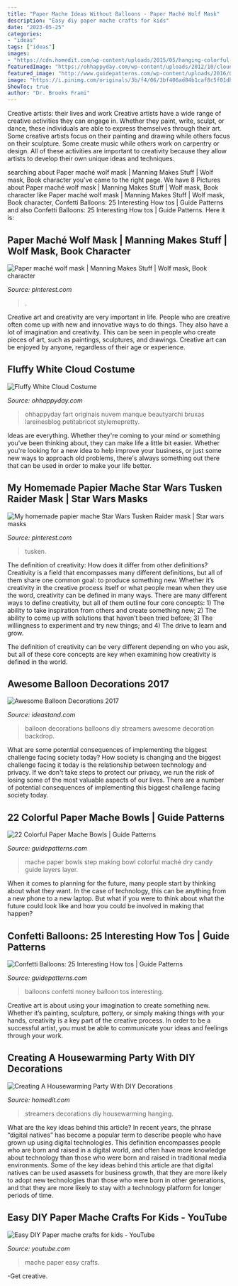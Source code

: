 ```yaml
---
title: "Paper Mache Ideas Without Balloons - Paper Maché Wolf Mask"
description: "Easy diy paper mache crafts for kids"
date: "2023-05-25"
categories:
- "ideas"
tags: ["ideas"]
images:
- "https://cdn.homedit.com/wp-content/uploads/2015/05/hanging-colorful-streamers.jpg"
featuredImage: "https://ohhappyday.com/wp-content/uploads/2012/10/cloud-costume-1.jpg"
featured_image: "http://www.guidepatterns.com/wp-content/uploads/2016/02/Confetti-Balloons-with-Money.jpg"
image: "https://i.pinimg.com/originals/3b/f4/06/3bf406ad84b1caf8c5f01dbf7580cdb4.jpg"
ShowToc: true
author: "Dr. Brooks Frami"
---
```



Creative artists: their lives and work
Creative artists have a wide range of creative activities they can engage in. Whether they paint, write, sculpt, or dance, these individuals are able to express themselves through their art. Some creative artists focus on their painting and drawing while others focus on their sculpture. Some create music while others work on carpentry or design. All of these activities are important to creativity because they allow artists to develop their own unique ideas and techniques.

	

		
searching about Paper maché wolf mask | Manning Makes Stuff | Wolf mask, Book character you've came to the right page. We have 8 Pictures about Paper maché wolf mask | Manning Makes Stuff | Wolf mask, Book character like Paper maché wolf mask | Manning Makes Stuff | Wolf mask, Book character, Confetti Balloons: 25 Interesting How tos | Guide Patterns and also Confetti Balloons: 25 Interesting How tos | Guide Patterns. Here it is:
		
    
## Paper Maché Wolf Mask | Manning Makes Stuff | Wolf Mask, Book Character

<img loading=lazy src="https://i.pinimg.com/originals/3b/f4/06/3bf406ad84b1caf8c5f01dbf7580cdb4.jpg" onerror="this.onerror=null;this.src='https://tse3.mm.bing.net/th?id=OIP.FwqvU8WasgKBvbyexDFqAgHaG6&amp;pid=15.1';" alt="Paper maché wolf mask | Manning Makes Stuff | Wolf mask, Book character">

_Source: pinterest.com_

>. 

	

Creative art and creativity are very important in life. People who are creative often come up with new and innovative ways to do things. They also have a lot of imagination and creativity. This can be seen in people who create pieces of art, such as paintings, sculptures, and drawings. Creative art can be enjoyed by anyone, regardless of their age or experience.

    
## Fluffy White Cloud Costume

<img loading=lazy src="https://ohhappyday.com/wp-content/uploads/2012/10/cloud-costume-1.jpg" onerror="this.onerror=null;this.src='https://tse2.mm.bing.net/th?id=OIP.eGYvyWDHyCS021R3Y2zXjwHaLH&amp;pid=15.1';" alt="Fluffy White Cloud Costume">

_Source: ohhappyday.com_

>ohhappyday fart originais nuvem manque beautyarchi bruxas lareinesblog petitabricot stylemepretty. 

	

Ideas are everything. Whether they're coming to your mind or something you've been thinking about, they can make life a little bit easier. Whether you're looking for a new idea to help improve your business, or just some new ways to approach old problems, there's always something out there that can be used in order to make your life better.

    
## My Homemade Papier Mache Star Wars Tusken Raider Mask | Star Wars Masks

<img loading=lazy src="https://i.pinimg.com/736x/17/d6/a8/17d6a87d511251775709036c5034157c--tusken-raider-raiders.jpg" onerror="this.onerror=null;this.src='https://tse2.mm.bing.net/th?id=OIP.HiTYUDyI_wH40zIIcgzjPAHaJ3&amp;pid=15.1';" alt="My homemade papier mache Star Wars Tusken Raider mask | Star wars masks">

_Source: pinterest.com_

>tusken. 

	

The definition of creativity: How does it differ from other definitions?
Creativity is a field that encompasses many different definitions, but all of them share one common goal: to produce something new. Whether it’s creativity in the creative process itself or what people mean when they use the word, creativity can be defined in many ways. 
There are many different ways to define creativity, but all of them outline four core concepts: 1) The ability to take inspiration from others and create something new; 2) The ability to come up with solutions that haven’t been tried before; 3) The willingness to experiment and try new things; and 4) The drive to learn and grow. 

The definition of creativity can be very different depending on who you ask, but all of these core concepts are key when examining how creativity is defined in the world.

    
## Awesome Balloon Decorations 2017

<img loading=lazy src="https://ideastand.com/wp-content/uploads/2016/04/balloon-decorations/11-balloon-decoration-ideas.jpg" onerror="this.onerror=null;this.src='https://tse1.mm.bing.net/th?id=OIP.nTdCwW4apNBVpPBsXWXB4gHaJ7&amp;pid=15.1';" alt="Awesome Balloon Decorations 2017">

_Source: ideastand.com_

>balloon decorations balloons diy streamers awesome decoration backdrop. 

	

What are some potential consequences of implementing the biggest challenge facing society today?
How society is changing and the biggest challenge facing it today is the relationship between technology and privacy. If we don't take steps to protect our privacy, we run the risk of losing some of the most valuable aspects of our lives. There are a number of potential consequences of implementing this biggest challenge facing society today.

    
## 22 Colorful Paper Mache Bowls | Guide Patterns

<img loading=lazy src="http://www.guidepatterns.com/wp-content/uploads/2016/05/Making-Paper-Mache-Bowls.jpg" onerror="this.onerror=null;this.src='https://tse2.mm.bing.net/th?id=OIP.s0ifqDTukZy-sD99a94yXAHaFe&amp;pid=15.1';" alt="22 Colorful Paper Mache Bowls | Guide Patterns">

_Source: guidepatterns.com_

>mache paper bowls step making bowl colorful maché dry candy guide layers layer. 

	

When it comes to planning for the future, many people start by thinking about what they want. In the case of technology, this can be anything from a new phone to a new laptop. But what if you were to think about what the future could look like and how you could be involved in making that happen?

    
## Confetti Balloons: 25 Interesting How Tos | Guide Patterns

<img loading=lazy src="http://www.guidepatterns.com/wp-content/uploads/2016/02/Confetti-Balloons-with-Money.jpg" onerror="this.onerror=null;this.src='https://tse4.mm.bing.net/th?id=OIP.JM6p4GW3rr5NEBMMy6mv7QHaKx&amp;pid=15.1';" alt="Confetti Balloons: 25 Interesting How tos | Guide Patterns">

_Source: guidepatterns.com_

>balloons confetti money balloon tos interesting. 

	

Creative art is about using your imagination to create something new. Whether it’s painting, sculpture, pottery, or simply making things with your hands, creativity is a key part of the creative process. In order to be a successful artist, you must be able to communicate your ideas and feelings through your work.

    
## Creating A Housewarming Party With DIY Decorations

<img loading=lazy src="https://cdn.homedit.com/wp-content/uploads/2015/05/hanging-colorful-streamers.jpg" onerror="this.onerror=null;this.src='https://tse2.mm.bing.net/th?id=OIP.ZGgG0KZo8sUPJAflqJzIgwHaLg&amp;pid=15.1';" alt="Creating A Housewarming Party With DIY Decorations">

_Source: homedit.com_

>streamers decorations diy housewarming hanging. 

	

What are the key ideas behind this article?
In recent years, the phrase “digital natives” has become a popular term to describe people who have grown up using digital technologies. This definition encompasses people who are born and raised in a digital world, and often have more knowledge about technology than those who were born and raised in traditional media environments. Some of the key ideas behind this article are that digital natives can be used asassets for business growth, that they are more likely to adopt new technologies than those who were born in other generations, and that they are more likely to stay with a technology platform for longer periods of time.

    
## Easy DIY Paper Mache Crafts For Kids - YouTube

<img loading=lazy src="https://i.ytimg.com/vi/UoJn43ZRmWU/maxresdefault.jpg" onerror="this.onerror=null;this.src='https://tse4.mm.bing.net/th?id=OIP.QIcW3_J35HDi23zRfVaWewHaEK&amp;pid=15.1';" alt="Easy DIY Paper mache crafts for kids - YouTube">

_Source: youtube.com_

>mache paper easy crafts. 

	

-Get creative.

